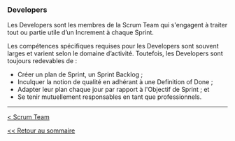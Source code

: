 ### Developers

Les Developers sont les membres de la Scrum Team qui s'engagent à traiter tout ou partie utile d’un Increment à chaque Sprint.

Les compétences spécifiques requises pour les Developers sont souvent larges et varient selon le domaine d’activité. Toutefois, les Developers sont toujours redevables de :

- Créer un plan de Sprint, un Sprint Backlog ;
- Inculquer la notion de qualité en adhérant à une Definition of Done ;
- Adapter leur plan chaque jour par rapport à l'Objectif de Sprint ; et
- Se tenir mutuellement responsables en tant que professionnels.

---

[< Scrum Team](../scrum-team.md)

[<< Retour au sommaire](../../LE-GUIDE-SCRUM.md)

